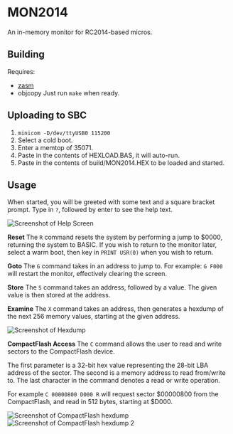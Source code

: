 # MON2014
An in-memory monitor for RC2014-based micros.

## Building
Requires:
- [zasm](https://k1.spdns.de/Develop/Projects/zasm/Distributions/)
- objcopy
Just run `make` when ready.

## Uploading to SBC
1. `minicom -D/dev/ttyUSB0 115200`
2. Select a cold boot.
3. Enter a memtop of 35071.
4. Paste in the contents of HEXLOAD.BAS, it will auto-run.
5. Paste in the contents of build/MON2014.HEX to be loaded and started.

## Usage
When started, you will be greeted with some text and a square bracket prompt. Type in `?`, followed by enter to see the help text.

![Screenshot of Help Screen](https://i.imgur.com/ci5ck29.png  "Help Screen")

**Reset**
The `R` command resets the system by performing a jump to $0000, returning the system to BASIC. If you wish to return to the monitor later, select a warm boot, then key in `PRINT USR(0)` when you wish to return.

**Goto**
The `G` command takes in an address to jump to. For example: `G F000` will restart the monitor, effectively clearing the screen.

**Store**
The `S` command takes an address, followed by a value. The given value is then stored at the address. 

**Examine**
The `X` command takes an address, then generates a hexdump of the next 256 memory values, starting at the given address.

![Screenshot of Hexdump](https://i.imgur.com/mNH3hLt.png  "Hexdump")

**CompactFlash Access**
The `C` command allows the user to read and write sectors to the CompactFlash device.

The first parameter is a 32-bit hex value representing the 28-bit LBA address of the sector. The second is a memory address to read from/write to. The last character in the command denotes a read or write operation.

For example `C 00000800 D000 R` will request sector $00000800 from the CompactFlash, and read in 512 bytes, starting at $D000.

![Screenshot of CompactFlash hexdump](https://i.imgur.com/hx4sUiV.png  "CompactFlash hexdump")
![Screenshot of CompactFlash hexdump 2](https://i.imgur.com/tkWCeTD.png  "CompactFlash hexdump 2") 
